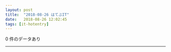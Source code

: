 ```yaml
---
layout: post
title:  "2018-08-26 はてぶIT"
date:   2018-08-26 12:02:45
tags: [it-hotentry]
---
```

0 件のデータあり

<hr>
